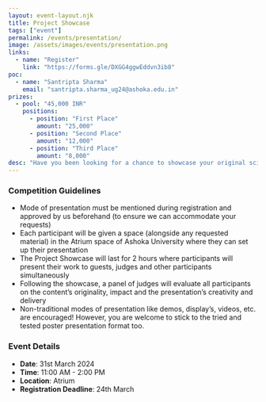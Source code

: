 ```yaml
---
layout: event-layout.njk
title: Project Showcase
tags: ["event"]
permalink: /events/presentation/
image: /assets/images/events/presentation.png
links:
  - name: "Register"
    link: "https://forms.gle/DXGG4ggwEddvn3ib8"
poc:
  - name: "Santripta Sharma"
    email: "santripta.sharma_ug24@ashoka.edu.in"
prizes: 
  - pool: "45,000 INR"
    positions:
      - position: "First Place"
        amount: "25,000"
      - position: "Second Place"
        amount: "12,000"
      - position: "Third Place"
        amount: "8,000"
desc: "Have you been looking for a chance to showcase your original scientific work? Well, look no further than Chimera’s Project Showcase! Whether you are a budding researcher wanting to present your ongoing research results, an aspiring inventor hoping to show off your latest prototype or a tech whiz wanting to demo an innovative web application, we have a spot for you at our Project Showcase! Registered participants will be judged on the basis of the actual contents of their presentation as well as their delivery of presentation. The Showcase is a brilliant opportunity to find like-minded scientists and get genuine feedback from your peers as well as knowledgeable Professors. Register now and take your shot at the 45k INR prize pool!"
---
```

### Competition Guidelines
- Mode of presentation must be mentioned during registration and approved by us beforehand (to ensure we can accommodate your requests)
- Each participant will be given a space (alongside any requested material) in the Atrium space of Ashoka University where they can set up their presentation
- The Project Showcase will last for 2 hours where participants will present their work to guests, judges and other participants simultaneously
- Following the showcase, a panel of judges will evaluate all participants on the content’s originality, impact and the presentation’s creativity and delivery
- Non-traditional modes of presentation like demos, display’s, videos, etc. are encouraged! However, you are welcome to stick to the tried and tested poster presentation format too.

### Event Details
- **Date**: 31st March 2024
- **Time**: 11:00 AM - 2:00 PM
- **Location**: Atrium
- **Registration Deadline**: 24th March